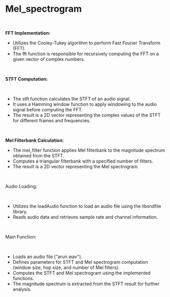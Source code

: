 # Mel_spectrogram
<br>

**FFT Implementation:**
<br>

* Utilizes the Cooley-Tukey algorithm to perform Fast Fourier Transform (FFT).
* The fft function is responsible for recursively computing the FFT on a given vector of complex numbers.
<br>

**STFT Computation:**

<br>

* The stft function calculates the STFT of an audio signal.
* It uses a Hamming window function to apply windowing to the audio signal before computing the FFT.
* The result is a 2D vector representing the complex values of the STFT for different frames and frequencies.

<br>

**Mel Filterbank Calculation:**
<br>

* The mel_filter function applies Mel filterbank to the magnitude spectrum obtained from the STFT.
* Computes a triangular filterbank with a specified number of filters.
* The result is a 2D vector representing the Mel spectrogram.

<br>

Audio Loading:

<br>

* Utilizes the loadAudio function to load an audio file using the libsndfile library.
* Reads audio data and retrieves sample rate and channel information.

<br>

Main Function:

<br>

* Loads an audio file ("arun.wav").
* Defines parameters for STFT and Mel spectrogram computation (window size, hop size, and number of Mel filters).
* Computes the STFT and Mel spectrogram using the implemented functions.
* The magnitude spectrum is extracted from the STFT result for further analysis.
